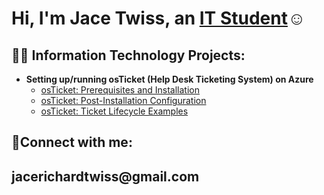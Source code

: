 <h1>Hi, I'm Jace Twiss, an <a href="https://linkedin.com/in/Josh">IT Student</a>☺</h1>

<h2>👨‍💻 Information Technology Projects:</h2>

- <b>Setting up/running osTicket (Help Desk Ticketing System) on Azure</b>
  - [osTicket: Prerequisites and Installation](https://github.com/joshmadakorcc/osticket-prereqs)
  - [osTicket: Post-Installation Configuration](https://github.com/joshmadakorcc/post-install-config)
  - [osTicket: Ticket Lifecycle Examples](https://github.com/joshmadakorcc/ticket-lifecycle)


<h2>🤳Connect with me:</h2>

<h2>jacerichardtwiss@gmail.com</h2>
